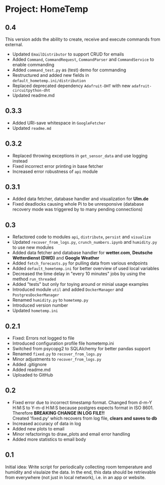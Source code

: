 # Project: HomeTemp

## 0.4

This version adds the ability to create, receive and execute commands from external.

- Updated `EmailDistributor` to support CRUD for emails
- Added `Command`, `CommandRequest`, `CommandParser` and `CommandService` to enable commanding
- Added `command_test.py` as (test) demo for commanding
- Restructured and added new fields in `default_hometemp.ini/distribution`
- Replaced deprecated dependency `Adafruit-DHT` with new `adafruit-circuitpython-dht`
- Updated readme.md


## 0.3.3

- Added URI-save whitespace in `GoogleFetcher`
- Updated `readme.md`

## 0.3.2

- Replaced throwing exceptions in `get_sensor_data` and use logging instead
- Fixed incorrect error printing in base fetcher
- Increased error robustness of `api` module

## 0.3.1

- Added data fetcher, database handler and visualization for **Ulm.de**
- Fixed deadlocks causing whole Pi to be unresponsive (database recovery mode was triggered by to many pending connections)

## 0.3

- Refactored code to modules `api`, `distribute`, `persist` and `visualize`
- Updated `recover_from_logs.py`, `crunch_numbers.ipynb` and `humidity.py` to use new modules
- Added data fetcher and database handler for **wetter.com**, **Deutsche Wetterdienst (DWD)** and **Google Weather**
- Added `fetch_forecasts.py` for pulling data from various endpoints
- Added `default_hometemp.ini` for better overview of used local variables
- Decreased the time delay in "every 10 minutes" jobs by using the method `run_threaded`
- Added "tests" but only for toying around or minial usage examples
- Introduced module `util` and added `DockerManager` and `PostgresDockerManager`
- Renamed `humidity.py` to `hometemp.py`
- Introduced version number
- Updated `hometemp.ini`

## 0.2.1

- Fixed: Errors not logged to file
- Introduced configuration profile file hometemp.ini
- Switched from psycopg2 to SQLAlchemy for better pandas support
- Renamed `fixed.py` to `recover_from_logs.py`
- Minor adjustments to `recover_from_logs.py`
- Added .gitignore
- Added readme.md
- Uploaded to GitHub

## 0.2

- Fixed error due to incorrect timestamp format. Changed from d-m-Y H:M:S to Y-m-d H:M:S because postgres expects format
  in ISO 8601. <br />
  Therefore **BREAKING CHANGE IN LOG FILE!!**<br />
  Created 'fixed.py' which recovers from log file, **clears and saves to db**
- Increased accuracy of data in log
- Added new plots to email
- Minor refactorings to draw_plots and email error handling
- Added more statistics to email body

## 0.1

Initial idea: Write script for periodically collecting room temperature and humidity and visulaize the data.
In the end, this data should be retrievable from everywhere (not just in local network), i.e. in an app or website.
